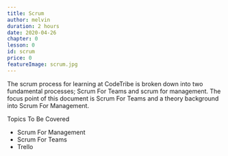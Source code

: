 ```yaml
---
title: Scrum
author: melvin
duration: 2 hours
date: 2020-04-26
chapter: 0
lesson: 0
id: scrum
price: 0
featureImage: scrum.jpg
---
```


The scrum process for learning at CodeTribe is broken down into two fundamental processes; Scrum For Teams and scrum for management. The focus point of this document is Scrum For Teams  and a theory background into Scrum For Management.

Topics To Be Covered

* Scrum For Management
* Scrum For Teams
* Trello


<!-- <iframe width="100%" height="450" src="https://www.youtube.com/embed/4ib0va98sWE" frameborder="0" allow="accelerometer; autoplay; clipboard-write; encrypted-media; gyroscope; picture-in-picture" allowfullscreen></iframe> -->